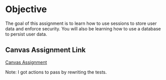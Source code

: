 # Objective

The goal of this assignment is to learn how to use sessions to store user data and enforce security. You will also be learning how to use a database to persist user data.

## Canvas Assignment Link
[Canvas Assignment](https://uwf.instructure.com/courses/50674/assignments/952285)

Note: I got actions to pass by rewriting the tests.
